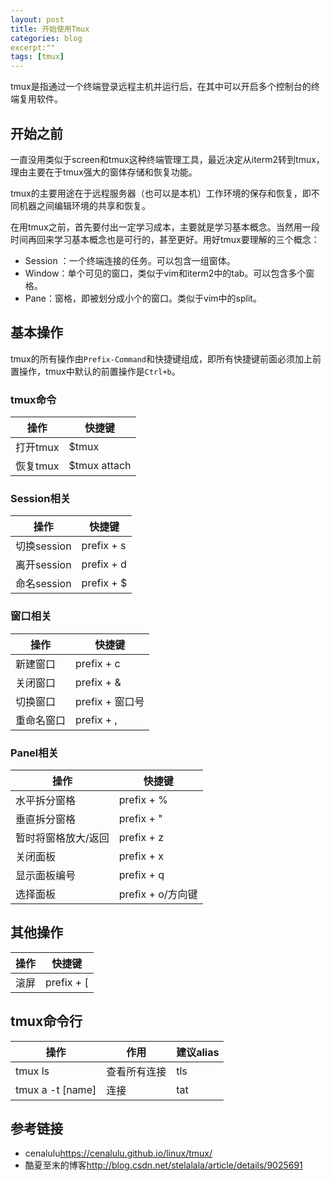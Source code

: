 ```yaml
---
layout: post
title: 开始使用Tmux
categories: blog
excerpt:""
tags: [tmux]
---
```


tmux是指通过一个终端登录远程主机并运行后，在其中可以开启多个控制台的终端复用软件。

## 开始之前

一直没用类似于screen和tmux这种终端管理工具，最近决定从iterm2转到tmux，理由主要在于tmux强大的窗体存储和恢复功能。

tmux的主要用途在于远程服务器（也可以是本机）工作环境的保存和恢复，即不同机器之间编辑环境的共享和恢复。

在用tmux之前，首先要付出一定学习成本，主要就是学习基本概念。当然用一段时间再回来学习基本概念也是可行的，甚至更好。用好tmux要理解的三个概念：

* Session ：一个终端连接的任务。可以包含一组窗体。
* Window：单个可见的窗口，类似于vim和iterm2中的tab。可以包含多个窗格。
* Pane：窗格，即被划分成小个的窗口。类似于vim中的split。

## 基本操作

tmux的所有操作由`Prefix-Command`和快捷键组成，即所有快捷键前面必须加上前置操作，tmux中默认的前置操作是`Ctrl+b`。


### tmux命令

操作         | 快捷键
------------ | ------------
打开tmux     | $tmux
恢复tmux     | $tmux attach


### Session相关

操作         | 快捷键
------------ | -----------
切换session  | prefix + s
离开session  | prefix + d
命名session  | prefix + $

### 窗口相关

操作         | 快捷键
------------ | -----------
新建窗口     | prefix + c
关闭窗口     | prefix + &
切换窗口     | prefix + 窗口号
重命名窗口   | prefix + ,

### Panel相关

操作               | 快捷键
-----------------  | -----------
水平拆分窗格       | prefix + %
垂直拆分窗格       | prefix + "
暂时将窗格放大/返回| prefix + z
关闭面板           | prefix + x
显示面板编号       | prefix + q
选择面板           | prefix + o/方向键


## 其他操作

操作               | 快捷键
-----------------  | -----------
滚屏               | prefix + [


## tmux命令行

操作             | 作用        | 建议alias
--------         | -------     | ----------
tmux ls          | 查看所有连接| tls
tmux a -t [name] | 连接        | tat

## 参考链接

* cenalulu<https://cenalulu.github.io/linux/tmux/>
* 酷夏至末的博客<http://blog.csdn.net/stelalala/article/details/9025691>
